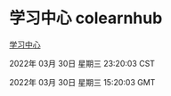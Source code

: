 # 学习中心 colearnhub
[学习中心](http://59.174.25.134:56308/colearnhub/)

2022年 03月 30日 星期三 23:20:03 CST

2022年 03月 30日 星期三 15:20:03 GMT
